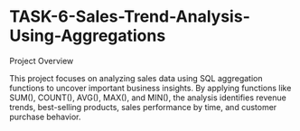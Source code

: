 # TASK-6-Sales-Trend-Analysis-Using-Aggregations


Project Overview

This project focuses on analyzing sales data using SQL aggregation functions to uncover important business insights. By applying functions like SUM(), COUNT(), AVG(), MAX(), and MIN(), the analysis identifies revenue trends, best-selling products, sales performance by time, and customer purchase behavior.

